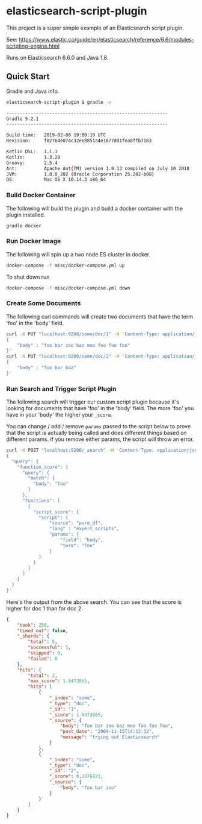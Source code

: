 # elasticsearch-script-plugin

This project is a super simple example of an Elasticsearch script plugin.

See: https://www.elastic.co/guide/en/elasticsearch/reference/6.6/modules-scripting-engine.html

Runs on Elasticsearch 6.6.0 and Java 1.8.

## Quick Start

Gradle and Java info.

```sh
elasticsearch-script-plugin $ gradle -v

------------------------------------------------------------
Gradle 5.2.1
------------------------------------------------------------

Build time:   2019-02-08 19:00:10 UTC
Revision:     f02764e074c32ee8851a4e1877dd1fea8ffb7183

Kotlin DSL:   1.1.3
Kotlin:       1.3.20
Groovy:       2.5.4
Ant:          Apache Ant(TM) version 1.9.13 compiled on July 10 2018
JVM:          1.8.0_202 (Oracle Corporation 25.202-b08)
OS:           Mac OS X 10.14.3 x86_64
```

### Build Docker Container

The following will build the plugin and build a docker container with
the plugin installed.

```sh
gradle docker
```

### Run Docker Image

The following will spin up a two node ES cluster in docker.

```sh
docker-compose -f misc/docker-compose.yml up
```

To shut down run

```sh
docker-compose -f misc/docker-compose.yml down
```

### Create Some Documents

The following curl commands will create two documents that have the
term 'foo' in the 'body' field.

```sh
curl -X PUT "localhost:9200/some/doc/1" -H 'Content-Type: application/json' -d'
{
    "body" : "foo bar zoo baz moo foo foo foo"
}'
curl -X PUT "localhost:9200/some/doc/2" -H 'Content-Type: application/json' -d'
{
    "body" : "foo bar baz"
}'
```

### Run Search and Trigger Script Plugin

The following search will trigger our custom script plugin because
it's looking for documents that have 'foo' in the 'body' field. The
more 'foo' you have in your 'body' the higher your `_score`.

You can change / add / remove `params` passed to the script below to prove
that the script is actually being called and does different things based
on different params. If you remove either params, the script will throw an
error.

```sh
curl -X POST "localhost:9200/_search" -H 'Content-Type: application/json' -d'
{
  "query": {
    "function_score": {
      "query": {
        "match": {
          "body": "foo"
        }
      },
      "functions": [
        {
          "script_score": {
            "script": {
                "source": "pure_df",
                "lang" : "expert_scripts",
                "params": {
                    "field": "body",
                    "term": "foo"
                }
            }
          }
        }
      ]
    }
  }
}'
```

Here's the output from the above search. You can see that the score is higher
for doc 1 than for doc 2.

```json
{
    "took": 256,
    "timed_out": false,
    "_shards": {
        "total": 5,
        "successful": 5,
        "skipped": 0,
        "failed": 0
    },
    "hits": {
        "total": 2,
        "max_score": 1.9473865,
        "hits": [
            {
                "_index": "some",
                "_type": "doc",
                "_id": "1",
                "_score": 1.9473865,
                "_source": {
                    "body": "foo bar zoo baz moo foo foo foo",
                    "post_date": "2009-11-15T14:12:12",
                    "message": "trying out Elasticsearch"
                }
            },
            {
                "_index": "some",
                "_type": "doc",
                "_id": "2",
                "_score": 0.2876821,
                "_source": {
                    "body": "foo bar zoo"
                }
            }
        ]
    }
}
```
